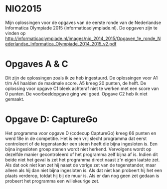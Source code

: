 ﻿NIO2015
=======

Mijn oplossingen voor de opgaves van de eerste ronde van de Nederlandse Informatica Olympiade 2015 (informaticaolympiade.nl). De opgaven zijn te vinden op http://informaticaolympiade.nl/images/nio_2014_2015/Opgaven_1e_ronde_Nederlandse_Informatica_Olympiade_2014_2015_v2.pdf

Opgaves A & C
=============
Dit zijn de oplossingen zoals ik ze heb ingestuurd. De oplossingen voor A1 t/m A4 haalden de maximale score. A5 kreeg 20 punten, de helft. De oplossing voor opgave C1 bleek achteraf niet te werken met een score van 0 punten. De voorbeeldopgave ging wel goed. Opgave C2 heb ik niet gemaakt.

Opgave D: CaptureGo
===================
Het programma voor opgave D (codecup CaptureGo) kreeg 66 punten en werd 18e in de competitie. Het is een vrij slecht programma dat eerst controleert of de tegenstander een steen heeft die bijna ingesloten is. Een bijna ingesloten groep stenen wordt niet herkend. Vervolgens wordt op dezelfde manier gecontroleerd of het programma zelf bijna af is. Indien dit beide niet het geval is zet het programma direct naast z'n eigen laatste zet. Als dat ook niet kan zet hij naast de vorige zet van de tegenstander, maar alleen als hij dan niet bijna ingesloten is. Als dat niet kan probeert hij het een plaats verderop, totdat hij bij de muur is. Als er dan nog geen zet gedaan is probeert het programma een willekeurige zet.